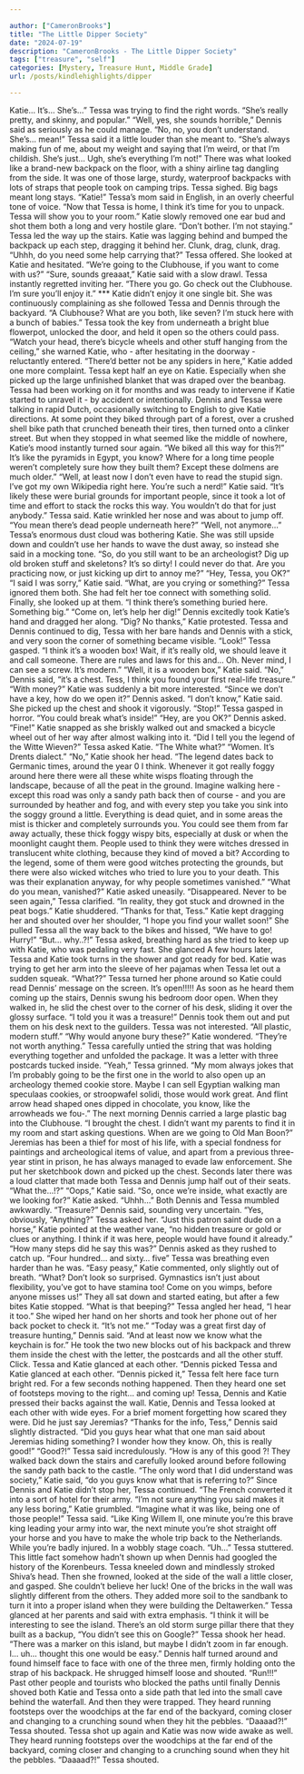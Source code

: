 ```yaml
---

author: ["CameronBrooks"]
title: "The Little Dipper Society"
date: "2024-07-19"
description: "CameronBrooks - The Little Dipper Society"
tags: ["treasure", "self"]
categories: [Mystery, Treasure Hunt, Middle Grade]
url: /posts/kindlehighlights/dipper

---
```


Katie… It’s… She’s…” Tessa was trying to find the right words. “She’s really pretty, and skinny, and popular.” “Well, yes, she sounds horrible,” Dennis said as seriously as he could manage. “No, no, you don’t understand. She’s… mean!” Tessa said it a little louder than she meant to. “She’s always making fun of me, about my weight and saying that I’m weird, or that I’m childish. She’s just… Ugh, she’s everything I’m not!”
There was what looked like a brand-new backpack on the floor, with a shiny airline tag dangling from the side. It was one of those large, sturdy, waterproof backpacks with lots of straps that people took on camping trips. Tessa sighed. Big bags meant long stays.
“Katie!” Tessa’s mom said in English, in an overly cheerful tone of voice. “Now that Tessa is home, I think it’s time for you to unpack. Tessa will show you to your room.” Katie slowly removed one ear bud and shot them
both a long and very hostile glare. “Don’t bother. I’m not staying.”
Tessa led the way up the stairs. Katie was lagging behind and bumped the backpack up each step, dragging it behind her. Clunk, drag, clunk, drag. “Uhhh, do you need some help carrying that?” Tessa offered.
She looked at Katie and hesitated. “We’re going to the Clubhouse, if you want to come with us?” “Sure, sounds greaaat,” Katie said with a slow drawl. Tessa instantly regretted inviting her.
“There you go. Go check out the Clubhouse. I’m sure you’ll enjoy it.” *** Katie didn’t enjoy it one single bit. She was continuously complaining as she followed Tessa and Dennis through the backyard. “A Clubhouse? What are you both, like seven? I’m stuck here with a bunch of babies.”
Tessa took the key from underneath a bright blue flowerpot, unlocked the door, and held it open so the others could pass. “Watch your head, there’s bicycle wheels and other stuff hanging from the ceiling,” she warned Katie, who - after hesitating in the doorway - reluctantly entered. “There’d better not be any spiders in here,” Katie added one more complaint.
Tessa kept half an eye on Katie. Especially when she picked up the large unfinished blanket that was draped over the beanbag. Tessa had been working on it for months and was ready to intervene if Katie started to unravel it - by accident or intentionally.
Dennis and Tessa were talking in rapid Dutch, occasionally switching to English to give Katie directions. At some point they biked through part of a forest, over a crushed shell bike path that crunched beneath their tires, then turned onto a clinker street. But when they stopped in what seemed like the middle of nowhere, Katie’s mood instantly turned sour again. “We biked all this way for this?!”
It’s like the pyramids in Egypt, you know? Where for a long time people weren’t completely sure how they built them? Except these dolmens are much older.” “Well, at least now I don’t even have to read the stupid sign. I’ve got my own Wikipedia right here. You’re such a nerd!” Katie said.
“It’s likely these were burial grounds for important people, since it took a lot of time and effort to stack the rocks this way. You wouldn’t do that for just anybody.” Tessa said. Katie wrinkled her nose and was about to jump off. “You mean there’s dead people underneath here?” “Well, not anymore…”
Tessa’s enormous dust cloud was bothering Katie. She was still upside down and couldn’t use her hands to wave the dust away, so instead she said in a mocking tone. “So, do you still want to be an archeologist? Dig up old broken stuff and skeletons? It’s so dirty! I could never do that. Are you practicing now, or just kicking up dirt to annoy me?”
“Hey, Tessa, you OK?” “I said I was sorry,” Katie said. “What, are you crying or something?” Tessa ignored them both. She had felt her toe connect with something solid. Finally, she looked up at them. “I think there’s something buried here. Something big.”
“Come on, let’s help her dig!” Dennis excitedly took Katie’s hand and dragged her along. “Dig? No thanks,” Katie protested.
Tessa and Dennis continued to dig, Tessa with her bare hands and Dennis with a stick, and very soon the corner of something became visible. “Look!” Tessa gasped. “I think it’s a wooden box! Wait, if it’s really old, we should leave it and call someone. There are rules and laws for this and… Oh. Never mind, I can see a screw. It’s modern.”
“Well, it is a wooden box,” Katie said. “No,” Dennis said, “it’s a chest. Tess, I think you found your first real-life treasure.” “With money?” Katie was suddenly a bit more interested.
“Since we don’t have a key, how do we open it?” Dennis asked. “I don’t know,” Katie said. She picked up the chest and shook it vigorously. “Stop!” Tessa gasped in horror. “You could break what’s inside!”
“Hey, are you OK?” Dennis asked. “Fine!” Katie snapped as she briskly walked out and smacked a bicycle wheel out of her way after almost walking into it.
“Did I tell you the legend of the Witte Wieven?” Tessa asked Katie. “The White what?” “Women. It’s Drents dialect.” “No,” Katie shook her head. “The legend dates back to Germanic times, around the year 0 I think. Whenever it got really foggy around here there were all these white wisps floating through the landscape, because of all the peat in the ground. Imagine walking here - except this road was only a sandy path back then of course - and you are surrounded by heather and fog, and with every step you take you sink into the soggy ground a little. Everything is dead quiet, and in some areas the mist is thicker and completely surrounds you. You could see them from far away actually, these thick foggy wispy bits, especially at dusk or when the moonlight caught them. People used to think they were witches dressed in translucent white clothing, because they kind of moved a bit? According to the legend, some of them were good witches protecting the grounds, but there were also wicked witches who tried to lure you to your death. This was their explanation anyway, for why people sometimes vanished.” “What do you mean, vanished?” Katie asked uneasily. “Disappeared. Never to be seen again,” Tessa clarified. “In reality, they got stuck and drowned in the peat bogs.” Katie shuddered. “Thanks for that, Tess.”
Katie kept dragging her and shouted over her shoulder, “I hope you find your wallet soon!” She pulled Tessa all the way back to the bikes and hissed, “We have to go! Hurry!” “But… why..?!” Tessa asked, breathing hard as she tried to keep up with Katie, who was pedaling very fast. She glanced
A few hours later, Tessa and Katie took turns in the shower and got ready for bed. Katie was trying to get her arm into the sleeve of her pajamas when Tessa let out a sudden squeak. “What??” Tessa turned her phone around so Katie could read Dennis’ message on the screen. It’s open!!!!!
As soon as he heard them coming up the stairs, Dennis swung his bedroom door open. When they walked in, he slid the chest over to the corner of his desk, sliding it over the glossy surface. “I told you it was a treasure!”
Dennis took them out and put them on his desk next to the guilders. Tessa was not interested. “All plastic, modern stuff.” “Why would anyone bury these?” Katie wondered. “They’re not worth anything.”
Tessa carefully untied the string that was holding everything together and unfolded the package. It was a letter with three postcards tucked inside.
“Yeah,” Tessa grinned. “My mom always jokes that I’m probably going to be the first one in the world to also open up an archeology themed cookie store. Maybe I can sell Egyptian walking man speculaas cookies, or stroopwafel solidi, those would work great. And flint arrow head shaped ones dipped in chocolate, you know, like the arrowheads we fou-.”
The next morning Dennis carried a large plastic bag into the Clubhouse. “I brought the chest. I didn’t want my parents to find it in my room and start asking questions. When are we going to Old Man Boon?”
Jeremias has been a thief for most of his life, with a special fondness for paintings and archeological items of value, and apart from a previous three-year stint in prison, he has always managed to evade law enforcement.
She put her sketchbook down and picked up the chest. Seconds later there was a loud clatter that made both Tessa and Dennis jump half out of their seats. “What the…!?” “Oops,” Katie said.
“So, once we’re inside, what exactly are we looking for?” Katie asked. “Uhhh…” Both Dennis and Tessa mumbled awkwardly. “Treasure?” Dennis said, sounding very uncertain. “Yes, obviously,
“Anything?” Tessa asked her. “Just this patron saint dude on a horse,” Katie pointed at the weather vane, “no hidden treasure or gold or clues or anything. I think if it was here, people would have found it already.”
“How many steps did he say this was?” Dennis asked as they rushed to catch up. “Four hundred… and sixty… five” Tessa was breathing even harder than he was. “Easy peasy,” Katie commented, only slightly out of breath. “What? Don’t look so surprised. Gymnastics isn’t just about flexibility, you’ve got to have stamina too! Come on you wimps, before anyone misses us!”
They all sat down and started eating, but after a few bites Katie stopped. “What is that beeping?”
Tessa angled her head, “I hear it too.” She wiped her hand on her shorts and took her phone out of her back pocket to check it. “It’s not me.”
“Today was a great first day of treasure hunting,” Dennis said. “And at least now we know what the keychain is for.” He took the two new blocks out of his backpack and threw them inside the chest with the letter, the postcards and all the other stuff. Click.
Tessa and Katie glanced at each other. “Dennis picked
Tessa and Katie glanced at each other. “Dennis picked it,” Tessa felt here face turn bright red.
For a few seconds nothing happened. Then they heard one set of footsteps moving to the right… and coming up! Tessa, Dennis and Katie pressed their backs against the wall.
Katie, Dennis and Tessa looked at each other with wide eyes. For a brief moment forgetting how scared they were. Did he just say Jeremias?
“Thanks for the info, Tess,” Dennis said slightly distracted. “Did you guys hear what that one man said about Jeremias hiding something? I wonder how they know. Oh, this is really good!” “Good?!” Tessa said incredulously. “How is any of this good ?!
They walked back down the stairs and carefully looked around before following the sandy path back to the castle. “The only word that I did understand was society,” Katie said, “do you guys know what that is referring to?”
Since Dennis and Katie didn’t stop her, Tessa continued. “The French converted it into a sort of hotel for their army.
“I’m not sure anything you said makes it any less boring,” Katie grumbled. “Imagine what it was like, being one of those people!” Tessa said. “Like King Willem II, one minute you’re this brave king leading your army into war, the next minute you’re shot straight off your horse and you have to make the whole trip back to the Netherlands. While you’re badly injured. In a wobbly stage coach.
“Uh…” Tessa stuttered. This little fact somehow hadn’t shown up when Dennis had googled the history of the Korenbeurs.
Tessa kneeled down and mindlessly stroked Shiva’s head. Then she frowned, looked at the side of the wall a little closer, and gasped. She couldn’t believe her luck! One of the bricks in the wall was slightly different from the others.
They added more soil to the sandbank to turn it into a proper island when they were building the Deltawerken.” Tessa glanced at her parents and said with extra emphasis. “I think it will be interesting to see the island. There’s an old storm surge pillar there that they built as a backup,
“You didn’t see this on Google?” Tessa shook her head. “There was a marker on this island, but maybe I didn’t zoom in far enough. I… uh… thought this one would be easy.”
Dennis half turned around and found himself face to face with one of the three men, firmly holding onto the strap of his backpack. He shrugged himself loose and shouted. “Run!!!”
Past other people and tourists who blocked the paths until finally Dennis shoved both Katie and Tessa onto a side path that led into the small cave behind the waterfall. And then they were trapped.
They heard running footsteps over the woodchips at the far end of the backyard, coming closer and changing to a crunching sound when they hit the pebbles. “Daaaad?!” Tessa shouted.
Tessa shot up again and Katie was now wide awake as well. They heard running footsteps over the woodchips at the far end of the backyard, coming closer and changing to a crunching sound when they hit the pebbles. “Daaaad?!” Tessa shouted.
